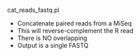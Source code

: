 cat_reads_fastq.pl
- Concatenate paired reads from a MiSeq
- This will reverse-complement the R read
- There is NO overlapping
- Output is a single FASTQ

